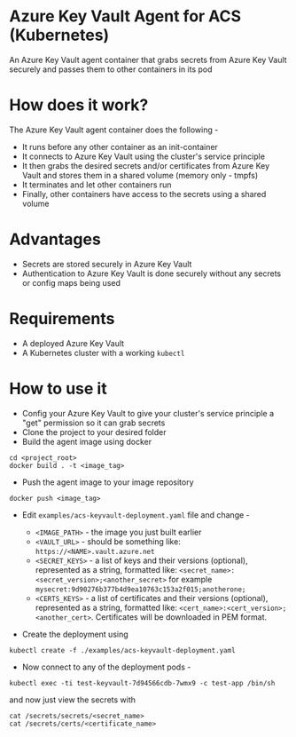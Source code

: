 # Azure Key Vault Agent for ACS (Kubernetes)
An Azure Key Vault agent container that grabs secrets from Azure Key Vault securely and passes them to other containers in its pod

# How does it work?
The Azure Key Vault agent container does the following - 
* It runs before any other container as an init-container
* It connects to Azure Key Vault using the cluster's service principle
* It then grabs the desired secrets and/or certificates from Azure Key Vault and stores them in a shared volume (memory only - tmpfs)
* It terminates and let other containers run
* Finally, other containers have access to the secrets using a shared volume

# Advantages
* Secrets are stored securely in Azure Key Vault
* Authentication to Azure Key Vault is done securely without any secrets or config maps being used

# Requirements
* A deployed Azure Key Vault
* A Kubernetes cluster with a working `kubectl`

# How to use it
* Config your Azure Key Vault to give your cluster's service principle a "get" permission so it can grab secrets
* Clone the project to your desired folder 
* Build the agent image using docker
```
cd <project_root>
docker build . -t <image_tag>
```
* Push the agent image to your image repository
```
docker push <image_tag>
```

* Edit `examples/acs-keyvault-deployment.yaml` file and change - 
  * `<IMAGE_PATH>` - the image you just built earlier
  * `<VAULT_URL>` - should be something like: `https://<NAME>.vault.azure.net`
  * `<SECRET_KEYS>` - a list of keys and their versions (optional), represented as a string, formatted like: `<secret_name>:<secret_version>;<another_secret>` 
  for example
  `mysecret:9d90276b377b4d9ea10763c153a2f015;anotherone;`
  * `<CERTS_KEYS>` - a list of certificates and their versions (optional), represented as a string, formatted like: `<cert_name>:<cert_version>;<another_cert>`. Certificates will be downloaded in PEM format. 
  

* Create the deployment using
```
kubectl create -f ./examples/acs-keyvault-deployment.yaml
```
* Now connect to any of the deployment pods -
```
kubectl exec -ti test-keyvault-7d94566cdb-7wmx9 -c test-app /bin/sh
```
and now just view the secrets with 
```
cat /secrets/secrets/<secret_name>
cat /secrets/certs/<certificate_name>
```


